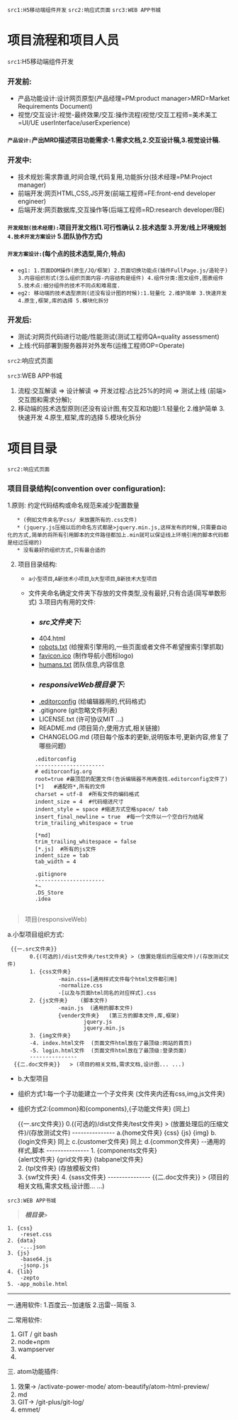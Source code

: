 `src1:H5移动端组件开发`
`src2:响应式页面`
`src3:WEB APP书城`


# 项目流程和项目人员
`src1`:H5移动端组件开发
### 开发前:
* 产品功能设计:设计网页原型(产品经理=PM:product manager>MRD=Market Requirements Document)
* 视觉/交互设计:视觉-最终效果/交互:操作流程(视觉/交互工程师=美术美工=UI/UE userInterface/userExperience)
#### `产品设计:`产出MRD描述项目功能需求-1.需求文档,2.交互设计稿,3.视觉设计稿.
### 开发中:
* 技术规划:需求靠谱,时间合理,代码复用,功能拆分(技术经理=PM:Project manager)
* 前端开发:网页HTML,CSS,JS开发(前端工程师=FE:front-end developer engineer)
* 后端开发:网页数据库,交互操作等(后端工程师=RD:research developer/BE)
#### `开发规划(技术经理):`项目开发文档(1.可行性确认 2.技术选型 3.开发/线上环境规划 `4.技术开发方案设计` 5.团队协作方式)
#### `开发方案设计:`(每个点的技术选型,简介,特点)
* `eg1: 1.页面DOM操作(原生/JQ/框架) 2.页面切换功能点(插件FullPage.js/造轮子) 3.内容组织形式(怎么组织页面内容-内容结构是组件) 4.组件分类:图文组件,图表组件 5.技术点:细分组件的技术不同点和难易度. `
* `eg2: 移动端的技术选型原则(还没有设计图的时候):1.轻量化 2.维护简单 3.快速开发 4.原生,框架,库的选择 5.模块化拆分`
### 开发后:
* 测试:对网页代码进行功能/性能测试(测试工程师QA=quality assessment)
* 上线:代码部署到服务器并对外发布(运维工程师OP=Operate)

`src2`:响应式页面

`src3`:WEB APP书城
1. 流程:交互解读 => 设计解读 => 开发过程:占比25%的时间 => 测试上线  (前端>交互图和需求分解);
2. 移动端的技术选型原则(还没有设计图,有交互和功能):1.轻量化 2.维护简单 3.快速开发 4.原生,框架,库的选择 5.模块化拆分



# 项目目录


`src2:响应式页面`

### 项目目录结构(convention over configuration):

  1.原则: 约定代码结构或命名规范来减少配置数量

       * (例如文件夹名字css/ 来放置所有的.css文件)
       * (jquery.js压缩以后的命名方式都是>jquery.min.js,这样发布的时候,只需要自动化的方式,简单的将所有引用脚本的文件路径都加上.min就可以保证线上环境引用的脚本代码都是经过压缩的)
       * 没有最好的组织方式,只有最合适的



2. 项目目录结构:
      * `a小型项目`,`A新技术小项目`,`b大型项目`,`B新技术大型项目`
      * 文件夹命名确定文件夹下存放的文件类型,没有最好,只有合适(简写单数形式)
3.项目内有用的文件:
         * ### ***src文件夹下:***
        * 404.html
        * [robots.txt](http://www.robotstxt.org/robotstxt.html)    (给搜索引擎用的,一些页面或者文件不希望搜索引擎抓取)
        * [favicon.ico](http://www.bitbug.net/)  (制作导航小图标logo)
        * [humans.txt](http://www.humanstxt.org.cn/)   团队信息,内容信息
        * ### ***responsiveWeb根目录下:***
        * [.editorconfig](http://editorconfig.org/)  (给编辑器用的,代码格式)
        * .gitignore  (git忽略文件列表)
        * LICENSE.txt (许可协议MIT ...)
        * README.md  (项目简介,使用方式,相关链接)
        * CHANGELOG.md  (项目每个版本的更新,说明版本号,更新内容,修复了哪些问题)

        ```
          .editorconfig
          ----------------------
          # editorconfig.org
          root=true #最顶层的配置文件(告诉编辑器不用再查找.editorconfig文件了)
          [*]   #通配符*,所有的文件
          charset = utf-8  #所有文件的编码格式
          indent_size = 4  #代码缩进尺寸
          indent_style = space #缩进方式空格space/ tab
          insert_final_newline = true  #每一个文件以一个空白行为结尾
          trim_trailing_whitespace = true

          [*md]
          trim_trailing_whitespace = false
          [*.js]  #所有的js文件
          indent_size = tab
          tab_width = 4

          .gitignore
          ----------------------
          *~
          .DS_Store
          .idea


        ```










> 项目(responsiveWeb)



a.小型项目组织方式:

     {{一.src文件夹}}
           0.{(可选的)/dist文件夹/test文件夹} > (放置处理后的压缩文件)/(存放测试文件)
           1. {css文件夹}    
                    -main.css=[通用样式文件每个html文件都引用]
                    -normalize.css
                    -[以及与页面html同名的对应样式].css  
           2. {js文件夹}    (脚本文件)   
                    -main.js  (通用的脚本文件)
                    {vender文件夹}   (第三方的脚本文件,库,框架)
                            jquery.js
                            jquery.min.js
           3. {img文件夹}
           -4. index.html文件  (页面文件html放在了最顶级:网站的首页)
           -5. login.html文件  (页面文件html放在了最顶级:登录页面)
           ---------------
      {{二.doc文件夹}}   > (项目的相关文档,需求文档,设计图... ...)

* b.大型项目
 * 组织方式1:每一个子功能建立一个子文件夹 (文件夹内还有css,img,js文件夹)
 * 组织方式2:{common}和{components},{子功能文件夹} (同上)



     {{一.src文件夹}}
           0.{(可选的)/dist文件夹/test文件夹} > (放置处理后的压缩文件)/(存放测试文件)
             ---------------
           a.{home文件夹}
                 {css}
                 {js}
                 {img}
           b.{login文件夹}
                 同上
           c.{customer文件夹}
                 同上
           d.{common文件夹}
                    --通用的样式,脚本
            ---------------
           1. {components文件夹}    
                    {alert文件夹}
                    {grid文件夹}
                    {tabpanel文件夹}  
           2. {tpl文件夹}  (存放模板文件)    
           3. {swf文件夹}
           4. {sass文件夹}
       ---------------
      {{二.doc文件夹}}   > (项目的相关文档,需求文档,设计图... ...)





`src3:WEB APP书城`

> ***根目录***>

```
1. {css}
    -reset.css
2. {data}
    -...json
3. {js}
    -base64.js
    -jsonp.js
4. {lib}
    -zepto
5. -app_mobile.html
```
-------------------------------------------
一.通用软件:
1.百度云--加速版
2.迅雷--简版
3.



二.常用软件:

1. GIT / git bash
2. node+npm
3. wampserver
4.



三. atom功能插件:

1. 效果-> /activate-power-mode/ atom-beautify/atom-html-preview/
2. md
3. GIT-> /git-plus/git-log/
4. emmet/
